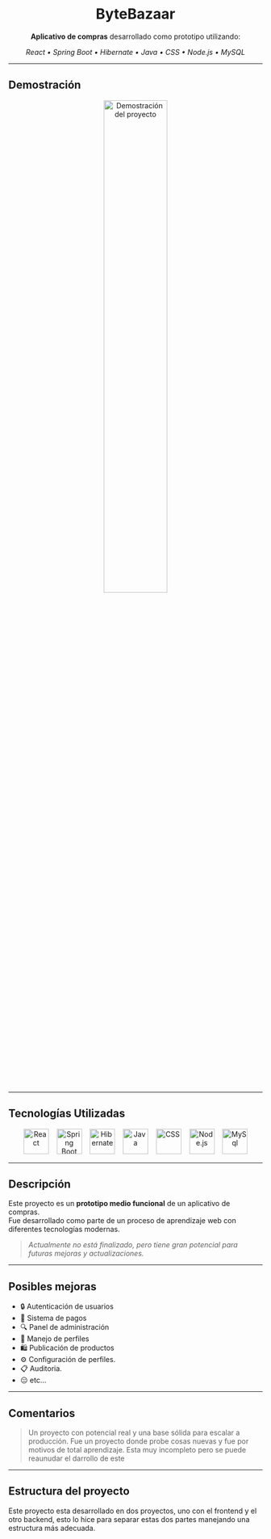 <h1 align="center">ByteBazaar</h1>

<p align="center"><strong>Aplicativo de compras</strong> desarrollado como prototipo utilizando:</p>

<p align="center"><i>React • Spring Boot • Hibernate • Java • CSS • Node.js • MySQL</i></p>

---

## Demostración

<p align="center">
  <img src="https://github.com/SergiusYT/Proyectos-Programacion-II/raw/main/Proyectos-Programacion-II/ContenidoMultimedia/Demostracion.gif" alt="Demostración del proyecto" width="50%" style="border-radius: 10px;">
</p>

---

## Tecnologías Utilizadas

<p align="center">
  <img src="https://cdn.jsdelivr.net/gh/devicons/devicon/icons/react/react-original.svg" width="50px" alt="React" title="React"/>
  &nbsp;&nbsp;
  <img src="https://cdn.jsdelivr.net/gh/devicons/devicon/icons/spring/spring-original.svg" width="50px" alt="Spring Boot" title="Spring Boot"/>
  &nbsp;&nbsp;
  <img src="https://cdn.jsdelivr.net/gh/devicons/devicon/icons/hibernate/hibernate-plain.svg" width="50px" alt="Hibernate" title="Hibernate"/>
  &nbsp;&nbsp;
  <img src="https://cdn.jsdelivr.net/gh/devicons/devicon/icons/java/java-original.svg" width="50px" alt="Java" title="Java"/>
  &nbsp;&nbsp;
  <img src="https://cdn.jsdelivr.net/gh/devicons/devicon/icons/css3/css3-original.svg" width="50px" alt="CSS" title="CSS"/>
  &nbsp;&nbsp;
  <img src="https://cdn.jsdelivr.net/gh/devicons/devicon/icons/nodejs/nodejs-original.svg" width="50px" alt="Node.js" title="Node.js"/>
  &nbsp;&nbsp;
  <img src="https://cdn.jsdelivr.net/gh/devicons/devicon/icons/mysql/mysql-original.svg" width="50px" alt="MySql" title="MySql"/>
</p>

---

## Descripción

Este proyecto es un **prototipo medio funcional** de un aplicativo de compras.  
Fue desarrollado como parte de un proceso de aprendizaje web con diferentes tecnologías modernas.

> *Actualmente no está finalizado, pero tiene gran potencial para futuras mejoras y actualizaciones.*

---

## Posibles mejoras

- 🔒 Autenticación de usuarios
- 💸 Sistema de pagos
- 🔍 Panel de administración
- 👤 Manejo de perfiles
- 🛍️ Publicación de productos
- ⚙️ Configuración de perfiles.
- 📋 Auditoria.
- 😑 etc...

---

## Comentarios

> Un proyecto con potencial real y una base sólida para escalar a producción.
> Fue un proyecto donde probe cosas nuevas y fue por motivos de total aprendizaje.
> Esta muy incompleto pero se puede reaunudar el darrollo de este

---

## Estructura del proyecto

Este proyecto esta desarrollado en dos proyectos, uno con el frontend y el otro backend, esto lo hice para separar estas dos partes manejando una estructura más adecuada.
